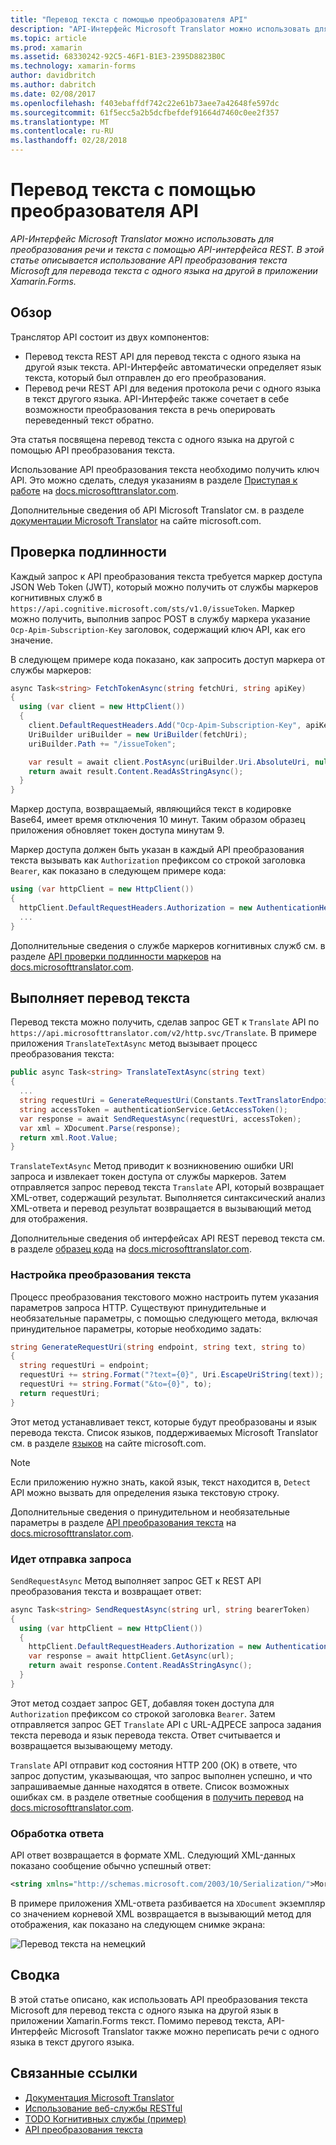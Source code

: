 ```yaml
---
title: "Перевод текста с помощью преобразователя API"
description: "API-Интерфейс Microsoft Translator можно использовать для преобразования речи и текста с помощью API-интерфейса REST. В этой статье описывается использование API преобразования текста Microsoft для перевода текста с одного языка на другой в приложении Xamarin.Forms."
ms.topic: article
ms.prod: xamarin
ms.assetid: 68330242-92C5-46F1-B1E3-2395D8823B0C
ms.technology: xamarin-forms
author: davidbritch
ms.author: dabritch
ms.date: 02/08/2017
ms.openlocfilehash: f403ebaffdf742c22e61b73aee7a42648fe597dc
ms.sourcegitcommit: 61f5ecc5a2b5dcfbefdef91664d7460c0ee2f357
ms.translationtype: MT
ms.contentlocale: ru-RU
ms.lasthandoff: 02/28/2018
---
```

# <a name="text-translation-using-the-translator-api"></a>Перевод текста с помощью преобразователя API

_API-Интерфейс Microsoft Translator можно использовать для преобразования речи и текста с помощью API-интерфейса REST. В этой статье описывается использование API преобразования текста Microsoft для перевода текста с одного языка на другой в приложении Xamarin.Forms._

## <a name="overview"></a>Обзор

Транслятор API состоит из двух компонентов:

- Перевод текста REST API для перевод текста с одного языка на другой язык текста. API-Интерфейс автоматически определяет язык текста, который был отправлен до его преобразования.
- Перевод речи REST API для ведения протокола речи с одного языка в текст другого языка. API-Интерфейс также сочетает в себе возможности преобразования текста в речь оперировать переведенный текст обратно.

Эта статья посвящена перевод текста с одного языка на другой с помощью API преобразования текста.

Использование API преобразования текста необходимо получить ключ API. Это можно сделать, следуя указаниям в разделе [Приступая к работе](http://docs.microsofttranslator.com/text-translate.html) на [docs.microsofttranslator.com](http://docs.microsofttranslator.com/).

Дополнительные сведения об API Microsoft Translator см. в разделе [документации Microsoft Translator](https://www.microsoft.com/cognitive-services/translator-api/documentation/TranslatorInfo/overview) на сайте microsoft.com.

## <a name="authentication"></a>Проверка подлинности

Каждый запрос к API преобразования текста требуется маркер доступа JSON Web Token (JWT), который можно получить от службы маркеров когнитивных служб в `https://api.cognitive.microsoft.com/sts/v1.0/issueToken`. Маркер можно получить, выполнив запрос POST в службу маркера указание `Ocp-Apim-Subscription-Key` заголовок, содержащий ключ API, как его значение.

В следующем примере кода показано, как запросить доступ маркера от службы маркеров:

```csharp
async Task<string> FetchTokenAsync(string fetchUri, string apiKey)
{
  using (var client = new HttpClient())
  {
    client.DefaultRequestHeaders.Add("Ocp-Apim-Subscription-Key", apiKey);
    UriBuilder uriBuilder = new UriBuilder(fetchUri);
    uriBuilder.Path += "/issueToken";

    var result = await client.PostAsync(uriBuilder.Uri.AbsoluteUri, null);
    return await result.Content.ReadAsStringAsync();
  }
}
```

Маркер доступа, возвращаемый, являющийся текст в кодировке Base64, имеет время отключения 10 минут. Таким образом образец приложения обновляет токен доступа минутам 9.

Маркер доступа должен быть указан в каждый API преобразования текста вызывать как `Authorization` префиксом со строкой заголовка `Bearer`, как показано в следующем примере кода:

```csharp
using (var httpClient = new HttpClient())
{
  httpClient.DefaultRequestHeaders.Authorization = new AuthenticationHeaderValue("Bearer", bearerToken);
  ...
}  
```

Дополнительные сведения о службе маркеров когнитивных служб см. в разделе [API проверки подлинности маркеров](http://docs.microsofttranslator.com/oauth-token.html) на [docs.microsofttranslator.com](http://docs.microsofttranslator.com/).

## <a name="performing-text-translation"></a>Выполняет перевод текста

Перевод текста можно получить, сделав запрос GET к `Translate` API по `https://api.microsofttranslator.com/v2/http.svc/Translate`. В примере приложения `TranslateTextAsync` метод вызывает процесс преобразования текста:

```csharp
public async Task<string> TranslateTextAsync(string text)
{
  ...
  string requestUri = GenerateRequestUri(Constants.TextTranslatorEndpoint, text, "en", "de");
  string accessToken = authenticationService.GetAccessToken();
  var response = await SendRequestAsync(requestUri, accessToken);
  var xml = XDocument.Parse(response);
  return xml.Root.Value;
}
```

`TranslateTextAsync` Метод приводит к возникновению ошибки URI запроса и извлекает токен доступа от службы маркеров. Затем отправляется запрос перевод текста `Translate` API, который возвращает XML-ответ, содержащий результат. Выполняется синтаксический анализ XML-ответа и перевод результат возвращается в вызывающий метод для отображения.

Дополнительные сведения об интерфейсах API REST перевод текста см. в разделе [образец кода](http://docs.microsofttranslator.com/text-translate.html#/default) на [docs.microsofttranslator.com](http://docs.microsofttranslator.com/).

### <a name="configuring-text-translation"></a>Настройка преобразования текста

Процесс преобразования текстового можно настроить путем указания параметров запроса HTTP. Существуют принудительные и необязательные параметры, с помощью следующего метода, включая принудительное параметры, которые необходимо задать:

```csharp
string GenerateRequestUri(string endpoint, string text, string to)
{
  string requestUri = endpoint;
  requestUri += string.Format("?text={0}", Uri.EscapeUriString(text));
  requestUri += string.Format("&to={0}", to);
  return requestUri;
}
```

Этот метод устанавливает текст, которые будут преобразованы и язык перевода текста. Список языков, поддерживаемых Microsoft Translator см. в разделе [языков](https://www.microsoft.com/translator/languages.aspx) на сайте microsoft.com.

> [!NOTE]
> Если приложению нужно знать, какой язык, текст находится в, `Detect` API можно вызвать для определения языка текстовую строку.

Дополнительные сведения о принудительном и необязательные параметры в разделе [API преобразования текста](http://docs.microsofttranslator.com/text-translate.html#!/default/get_Translate) на [docs.microsofttranslator.com](http://docs.microsofttranslator.com/).

### <a name="sending-the-request"></a>Идет отправка запроса

`SendRequestAsync` Метод выполняет запрос GET к REST API преобразования текста и возвращает ответ:

```csharp
async Task<string> SendRequestAsync(string url, string bearerToken)
{
  using (var httpClient = new HttpClient())
  {
    httpClient.DefaultRequestHeaders.Authorization = new AuthenticationHeaderValue("Bearer", bearerToken);
    var response = await httpClient.GetAsync(url);
    return await response.Content.ReadAsStringAsync();
  }
}
```

Этот метод создает запрос GET, добавляя токен доступа для `Authorization` префиксом со строкой заголовка `Bearer`. Затем отправляется запрос GET `Translate` API с URL-АДРЕСЕ запроса задания текста перевода и язык перевода текста. Ответ считывается и возвращается вызывающему методу.

`Translate` API отправит код состояния HTTP 200 (ОК) в ответе, что запрос допустим, указывающая, что запрос выполнен успешно, и что запрашиваемые данные находятся в ответе. Список возможных ошибках см. в разделе ответные сообщения в [получить перевод](http://docs.microsofttranslator.com/text-translate.html#!/default/get_Translate) на [docs.microsofttranslator.com](http://docs.microsofttranslator.com/).

### <a name="processing-the-response"></a>Обработка ответа

API ответ возвращается в формате XML. Следующий XML-данных показано сообщение обычно успешный ответ:

```xml
<string xmlns="http://schemas.microsoft.com/2003/10/Serialization/">Morgen kaufen gehen ein</string>
```

В примере приложения XML-ответа разбивается на `XDocument` экземпляр со значением корневой XML возвращается в вызывающий метод для отображения, как показано на следующем снимке экрана:

![](text-translation-images/text-translation.png "Перевод текста на немецкий")

## <a name="summary"></a>Сводка

В этой статье описано, как использовать API преобразования текста Microsoft для перевод текста с одного языка на другой язык в приложении Xamarin.Forms текст. Помимо перевод текста, API-Интерфейс Microsoft Translator также можно переписать речи с одного языка в текст другого языка.



## <a name="related-links"></a>Связанные ссылки

- [Документация Microsoft Translator](https://www.microsoft.com/cognitive-services/translator-api/documentation/TranslatorInfo/overview)
- [Использование веб-службы RESTful](~/xamarin-forms/data-cloud/consuming/rest.md)
- [TODO Когнитивных службы (пример)](https://developer.xamarin.com/samples/xamarin-forms/WebServices/TodoCognitiveServices/)
- [API преобразования текста](http://docs.microsofttranslator.com/text-translate.html)
